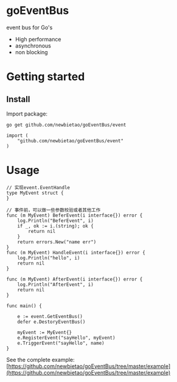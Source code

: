 # goEventBus

event bus for Go's
+ High performance
+ asynchronous
+ non blocking

# Getting started

## Install

Import package:

```
go get github.com/newbietao/goEventBus/event
```

```
import (
    "github.com/newbietao/goEventBus/event"
)
```

# Usage

```
// 实现event.EventHandle
type MyEvent struct {
}

// 事件前，可以做一些参数校验或者其他工作
func (m MyEvent) BeferEvent(i interface{}) error {
	log.Println("BeferEvent", i)
	if _, ok := i.(string); ok {
		return nil
	}
	return errors.New("name err")
}
func (m MyEvent) HandleEvent(i interface{}) error {
	log.Println("hello", i)
	return nil
}

func (m MyEvent) AfterEvent(i interface{}) error {
	log.Println("AfterEvent", i)
	return nil
}

func main() {

	e := event.GetEventBus()
	defer e.DestoryEventBus()

	myEvent := MyEvent{}
	e.RegisterEvent("sayHello", myEvent)
	e.TriggerEvent("sayHello", name)
}
```
See the complete example: [https://github.com/newbietao/goEventBus/tree/master/example](https://github.com/newbietao/goEventBus/tree/master/example)
